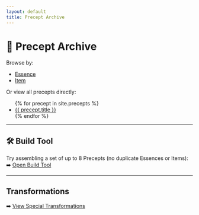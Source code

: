 ```yaml
---
layout: default
title: Precept Archive
---
```


# 📜 Precept Archive

Browse by:
- [Essence](/essences)
- [Item](/items)

Or view all precepts directly:
<ul>
{% for precept in site.precepts %}
  <li><a href="{{ precept.url }}">{{ precept.title }}</a></li>
{% endfor %}
</ul>

---

## 🛠️ Build Tool
Try assembling a set of up to 8 Precepts (no duplicate Essences or Items):  
➡️ [Open Build Tool](/build)

---

## Transformations
➡️ [View Special Transformations](/anima.md)
